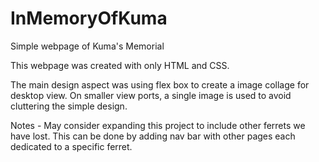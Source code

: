# InMemoryOfKuma
Simple webpage of Kuma's Memorial

This webpage was created with only HTML and CSS. 

The main design aspect was using flex box to create a image collage for desktop view. On smaller view ports, a single image is used to avoid cluttering the simple design.

Notes - May consider expanding this project to include other ferrets we have lost. This can be done by adding nav bar with other pages each dedicated to a specific ferret.
